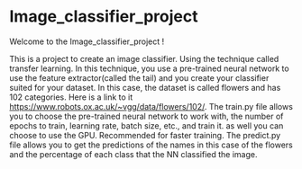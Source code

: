 # Image_classifier_project

Welcome to the Image_classifier_project !


This is a project to create an image classifier. Using the technique called transfer learning. In this technique, you use a pre-trained neural network to use the feature extractor(called the tail) and you create your classifier suited for your dataset. In this case, the dataset is called flowers and has 102 categories. Here is a link to it https://www.robots.ox.ac.uk/~vgg/data/flowers/102/. The train.py file allows you to choose the pre-trained neural network to work with, the number of epochs to train, learning rate, batch size, etc., and train it. as well you can choose to use the GPU. Recommended for faster training. The predict.py file allows you to get the predictions of the names in this case of the flowers and the percentage of each class that the NN classified the image.
